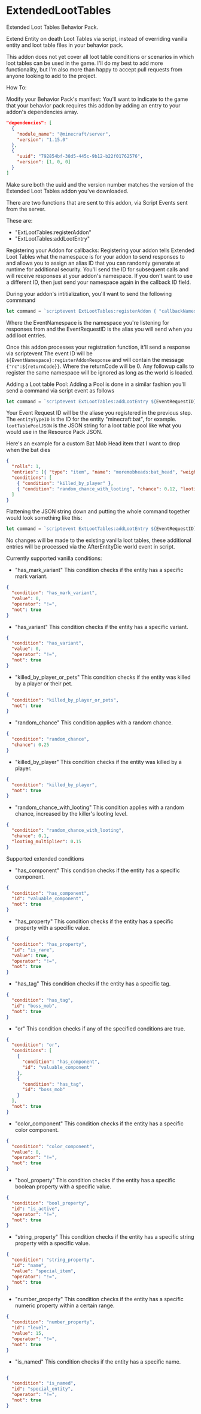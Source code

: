 # ExtendedLootTables

Extended Loot Tables Behavior Pack.

Extend Entity on death Loot Tables via script, instead of overriding vanilla entity and loot table files in your behavior pack.

This addon does not yet cover all loot table conditions or scenarios in which loot tables can be used in the game. I'll do my best to add more functionality, but I'm also more than happy to accept pull requests from anyone looking to add to the project.

How To:

Modify your Behavior Pack's manifest:
You'll want to indicate to the game that your behavior pack requires this addon by adding an entry to your addon's dependencies array.

```json
"dependencies": [
  {
    "module_name": "@minecraft/server",
    "version": "1.15.0"
  },
  {
    "uuid": "792854bf-38d5-445c-9b12-b22f01762576",
    "version": [1, 0, 0]
  }
]
```

Make sure both the uuid and the version number matches the version of the Extended Loot Tables addon you've downloaded.

There are two functions that are sent to this addon, via Script Events sent from the server.

These are:

- "ExtLootTables:registerAddon"
- "ExtLootTables:addLootEntry"

Registering your Addon for callbacks:
Registering your addon tells Extended Loot Tables what the namespace is for your addon to send responses to and allows you to assign an alias ID that you can randomly generate at runtime for additional security. You'll send the ID for subsequent calls and will receive responses at your addon's namespace. If you don't want to use a different ID, then just send your namespace again in the callback ID field.

During your addon's intitialization, you'll want to send the following commmand

```ts
let command = `scriptevent ExtLootTables:registerAddon { "callbackNamespace": "${EventNamespace}", "callbackID": "${EventRequestID}" } `;
```

Where the EventNamespace is the namespace you're listening for responses from and the EventRequestID is the alias you will send when you add loot entries.

Once this addon processes your registration function, it'll send a response via scriptevent
The event ID will be `${EventNamespace}:registerAddonResponse` and will contain the message `{"rc":${returnCode}}`.
Where the returnCode will be 0. Any followup calls to register the same namespace will be ignored as long as the world is loaded.

Adding a Loot table Pool:
Adding a Pool is done in a similar fashion you'll send a command via script event as follows

```ts
let command = `scriptevent ExtLootTables:addLootEntry ${EventRequestID} ${entityTypeID} ${lootTablePoolJSON}`;
```

Your Event Request ID will be the aliase you registered in the previous step.
The `entityTypeID` is the ID for the entity "minecraft:bat", for example.
`lootTablePoolJSON` is the JSON string for a loot table pool like what you would use in the Resource Pack JSON.

Here's an example for a custom Bat Mob Head item that I want to drop when the bat dies

```json
{
  "rolls": 1,
  "entries": [{ "type": "item", "name": "moremobheads:bat_head", "weight": 1 }],
  "conditions": [
    { "condition": "killed_by_player" },
    { "condition": "random_chance_with_looting", "chance": 0.12, "looting_multiplier": 0.02 }
  ]
}
```

Flattening the JSON string down and putting the whole command together would look something like this:

```ts
let command = `scriptevent ExtLootTables:addLootEntry ${EventRequestID} minecraft:bat { "rolls": 1, "entries": [{ "type": "item", "name": "moremobheads:bat_head", "weight": 1 }], "conditions": [{ "condition": "killed_by_player" }, { "condition": "random_chance_with_looting", "chance": 0.12, "looting_multiplier": 0.02 }]}`;
```

No changes will be made to the existing vanilla loot tables, these additional entries will be processed via the AfterEntityDie world event in script.

Currently supported vanilla conditions:

- "has_mark_variant"
This condition checks if the entity has a specific mark variant.

```json
{
  "condition": "has_mark_variant",
  "value": 0,
  "operator": "!=",
  "not": true
}
```

- "has_variant"
This condition checks if the entity has a specific variant.

```json
{
  "condition": "has_variant",
  "value": 0,
  "operator": "!=",
  "not": true
}
```

- "killed_by_player_or_pets"
This condition checks if the entity was killed by a player or their pet.
```json
{
  "condition": "killed_by_player_or_pets",
  "not": true
}
```

- "random_chance"
This condition applies with a random chance.
```json
{
  "condition": "random_chance",
  "chance": 0.25
}
```

- "killed_by_player"
This condition checks if the entity was killed by a player.
```json
{
  "condition": "killed_by_player",
  "not": true
}
```

- "random_chance_with_looting"
This condition applies with a random chance, increased by the killer's looting level.
```json
{
  "condition": "random_chance_with_looting",
  "chance": 0.1,
  "looting_multiplier": 0.15
}
```

Supported extended conditions

- "has_component"
This condition checks if the entity has a specific component.
```json
{
  "condition": "has_component",
  "id": "valuable_component",
  "not": true
}
```

- "has_property"
This condition checks if the entity has a specific property with a specific value.
```json
{
  "condition": "has_property",
  "id": "is_rare",
  "value": true,
  "operator": "!=",
  "not": true
}
```

- "has_tag"
This condition checks if the entity has a specific tag.
```json
{
  "condition": "has_tag",
  "id": "boss_mob",
  "not": true
}
```

- "or"
This condition checks if any of the specified conditions are true.
```json
{
  "condition": "or",
  "conditions": [
    {
      "condition": "has_component",
      "id": "valuable_component"
    },
    {
      "condition": "has_tag",
      "id": "boss_mob"
    }
  ],
  "not": true
}
```

- "color_component"
This condition checks if the entity has a specific color component.
```json
{
  "condition": "color_component",
  "value": 0,
  "operator": "!=",
  "not": true
}
```

- "bool_property"
This condition checks if the entity has a specific boolean property with a specific value.
```json
{
  "condition": "bool_property",
  "id": "is_active",
  "operator": "!=",
  "not": true
}
```

- "string_property"
This condition checks if the entity has a specific string property with a specific value.
```json
{
  "condition": "string_property",
  "id": "name",
  "value": "special_item",
  "operator": "!=",
  "not": true
}
```

- "number_property"
This condition checks if the entity has a specific numeric property within a certain range.
```json
{
  "condition": "number_property",
  "id": "level",
  "value": 15,
  "operator": "!=",
  "not": true
}
```

- "is_named"
This condition checks if the entity has a specific name.
```json

{
  "condition": "is_named",
  "id": "special_entity",
  "operator": "!=",
  "not": true
}
```